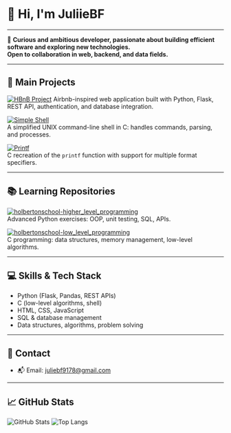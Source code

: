 # 👋 Hi, I'm JuliieBF

---

🎯 **Curious and ambitious developer, passionate about building efficient software and exploring new technologies.  
Open to collaboration in web, backend, and data fields.**

---

## 🚩 Main Projects

[![HBnB Project]([https://img.shields.io/badge/HBnB%20Project-%F0%9F%8F%A1-orange?logo=python&logoColor=white&style=for-the-badge)](https://github.com/juliiebf/holbertonschool-AirBnB_clone_v4](https://github.com/juliiebf/holbertonschool-hbnb))  
Airbnb-inspired web application built with Python, Flask, REST API, authentication, and database integration.

[![Simple Shell](https://img.shields.io/badge/Simple%20Shell-C-blue?logo=c&logoColor=white)](https://github.com/juliiebf/simple_shell)  
A simplified UNIX command-line shell in C: handles commands, parsing, and processes.

[![Printf](https://img.shields.io/badge/_printf-C-green?logo=c&logoColor=white)](https://github.com/juliiebf/printf)  
C recreation of the `printf` function with support for multiple format specifiers.

---

## 📚 Learning Repositories

[![holbertonschool-higher_level_programming](https://img.shields.io/badge/Higher%20Level%20Programming-Python-yellow?logo=python&logoColor=white)](https://github.com/juliiebf/holbertonschool-higher_level_programming)  
Advanced Python exercises: OOP, unit testing, SQL, APIs.

[![holbertonschool-low_level_programming](https://img.shields.io/badge/Low%20Level%20Programming-C-blue?logo=c&logoColor=white)](https://github.com/juliiebf/holbertonschool-low_level_programming)  
C programming: data structures, memory management, low-level algorithms.

---

## 💻 Skills & Tech Stack

- Python (Flask, Pandas, REST APIs)
- C (low-level algorithms, shell)
- HTML, CSS, JavaScript
- SQL & database management
- Data structures, algorithms, problem solving

---

## 🤝 Contact

- 📬 Email: juliebf9178@gmail.com

---

## 📈 GitHub Stats

![GitHub Stats](https://github-readme-stats.vercel.app/api?username=juliiebf&show_icons=true&theme=radical)
![Top Langs](https://github-readme-stats.vercel.app/api/top-langs/?username=juliiebf&layout=compact&theme=radical)
